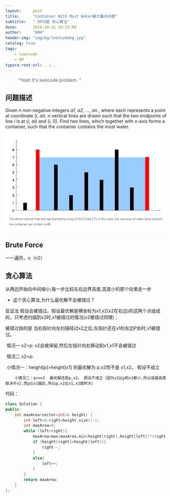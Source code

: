```yaml
---
layout:     post
title:      "Container With Most Water最大蓄水问题"
subtitle:   " DP问题 贪心算法"
date:       2019-10-21 15:23:00
author:     "DHH"
header-img: "img/bg/leetcodebg.jpg"
catalog: true
tags:
    - leetcode
    - DP
typora-root-url: ..\..
---
```


> “Yeah It's leetcode problem. ”

## 问题描述

 Given *n* non-negative integers *a1*, *a2*, ..., *an* , where each represents a point at coordinate (*i*, *ai*). *n* vertical lines are drawn such that the two endpoints of line *i* is at (*i*, *ai*) and (*i*, 0). Find two lines, which together with x-axis forms a container, such that the container contains the most water. 

![11-description](/img/leetcode/11-description.png)

## Brute Force

一一遍历，o（n2）

## 贪心算法

从两边开始向中间缩小;每一步比较左右边界高度,高度小的那个向里走一步

 * 这个贪心算法,为什么最优解不会被错过？         

反证法 假设会被错过。假设最优解是横坐标为x1,x2(x2在右边)的这两个点组成的，只考虑扫描到x2时,x1被错过的情况(x2被错过同理)：

被错过指的是 当右指针向左扫描经过x2之后,左指针还在x1的左边P处时,x1被错过。

​	情况一   x2>p:  x2会被保留,然后左指针向右移动到x1,x1不会被错过

​	情况二   x2<p:  

​		小情况一：height[p]>height[x1]    则最优解为 p,x2而不是 x1,x2。  假设不成立

 		小情况二：p<=x1  最优解还是p,x2。 假设不成立（因为x2比p和x1都小,所以容器高度取决于x2,而p比x1偏左,所以p,x2比x1,x2面积大）



代码：

```c++
class Solution {
public:
    int maxArea(vector<int>& height) {
        int left=0,right=height.size()-1;
        int maxArea=0;
        while (left<right){
            maxArea=max(maxArea,min(height[right],height[left])*(right-left));
            if (height[right]<height[left]){
                right--;
            }
            else{
                left++;
            }
        }
        return maxArea;
    }
};
```

